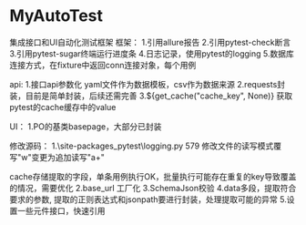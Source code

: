 # MyAutoTest

集成接口和UI自动化测试框架
框架：
1.引用allure报告
2.引用pytest-check断言
3.引用pytest-sugar终端运行进度条
4.日志记录，使用pytest的logging
5.数据库连接方式，在fixture中返回conn连接对象，每个用例

api:
1.接口api参数化 yaml文件作为数据模板，csv作为数据来源
2.requests封装，目前是简单封装，后续还需完善
3.${get_cache("cache_key", None)} 获取pytest的cache缓存中的value

UI：
1.PO的基类basepage，大部分已封装

修改源码：
1.\site-packages\_pytest\logging.py 579 修改文件的读写模式覆写"w"变更为追加读写"a+"




cache存储提取的字段，单条用例执行OK，批量执行可能存在重复的key导致覆盖的情况，需要优化
2.base_url 工厂化
3.SchemaJson校验
4.data多段，提取符合要求的参数, 提取的正则表达式和jsonpath要进行封装，处理提取可能的异常
5.设置一些元件接口，快速引用